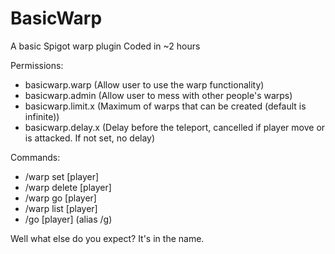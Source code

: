 # BasicWarp
A basic Spigot warp plugin
Coded in ~2 hours

Permissions:
- basicwarp.warp (Allow user to use the warp functionality)
- basicwarp.admin (Allow user to mess with other people's warps)
- basicwarp.limit.x (Maximum of warps that can be created (default is infinite))
- basicwarp.delay.x (Delay before the teleport, cancelled if player move or is attacked. If not set, no delay)

Commands:
 - /warp set <name> [player]
 - /warp delete <name> [player]
 - /warp go <name> [player]
 - /warp list [player]
 - /go <name> [player] (alias /g)


Well what else do you expect? It's in the name.
